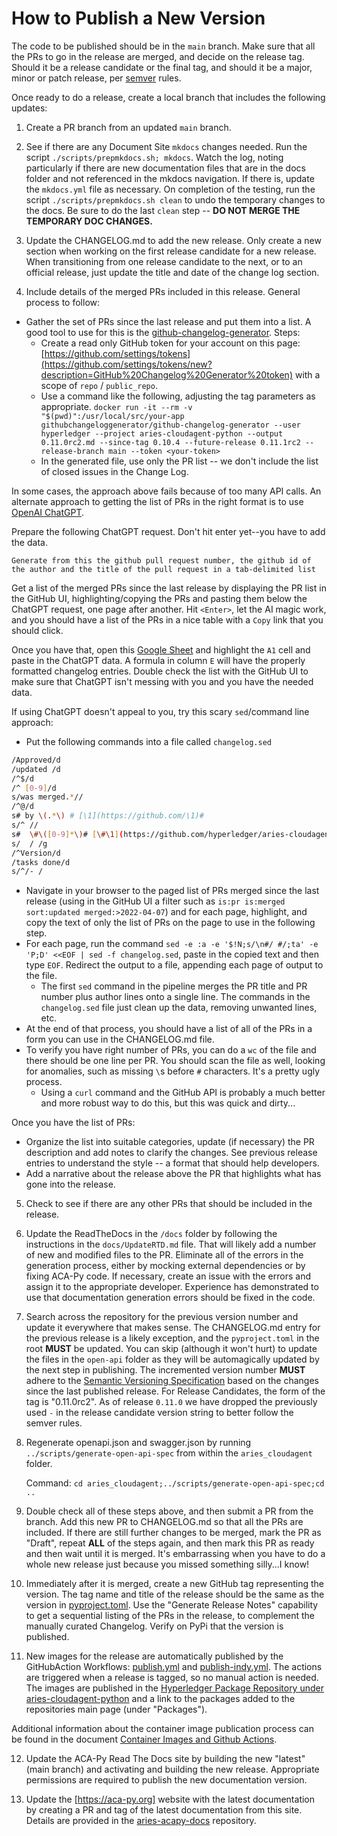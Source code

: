 # How to Publish a New Version

The code to be published should be in the `main` branch. Make sure that all the PRs to go in the release are
merged, and decide on the release tag. Should it be a release candidate or the final tag, and should it be
a major, minor or patch release, per [semver](https://semver.org/) rules.

Once ready to do a release, create a local branch that includes the following updates:

1. Create a PR branch from an updated `main` branch.

2. See if there are any Document Site `mkdocs` changes needed. Run the script
   `./scripts/prepmkdocs.sh; mkdocs`. Watch the log, noting particularly if
   there are new documentation files that are in the docs folder and not
   referenced in the mkdocs navigation. If there is, update the `mkdocs.yml`
   file as necessary. On completion of the testing, run the script
   `./scripts/prepmkdocs.sh clean` to undo the temporary changes to the docs. Be
   sure to do the last `clean` step -- **DO NOT MERGE THE TEMPORARY DOC
   CHANGES.**

3. Update the CHANGELOG.md to add the new release.  Only create a new section when working on the first release candidate for a new release. When transitioning from one release candidate to the next, or to an official release, just update the title and date of the change log section.

4. Include details of the merged PRs included in this release. General process to follow:

- Gather the set of PRs since the last release and put them into a list. A good
  tool to use for this is the
  [github-changelog-generator](https://github.com/github-changelog-generator/github-changelog-generator).
  Steps:
  - Create a read only GitHub token for your account on this page:
    [https://github.com/settings/tokens](https://github.com/settings/tokens/new?description=GitHub%20Changelog%20Generator%20token)
    with a scope of `repo` / `public_repo`.
  - Use a command like the following, adjusting the tag parameters as
    appropriate. `docker run -it --rm -v "$(pwd)":/usr/local/src/your-app
    githubchangeloggenerator/github-changelog-generator --user hyperledger
    --project aries-cloudagent-python --output 0.11.0rc2.md --since-tag 0.10.4
    --future-release 0.11.1rc2 --release-branch main --token <your-token>`
  - In the generated file, use only the PR list -- we don't include the list of
    closed issues in the Change Log.

In some cases, the approach above fails because of too many API calls. An
alternate approach to getting the list of PRs in the right format is to use [OpenAI ChatGPT].

Prepare the following ChatGPT request. Don't hit enter yet--you have to add the data.

`Generate from this the github pull request number, the github id of the author and the title of the pull request in a tab-delimited list`

Get a list of the merged PRs since the last release by displaying the PR list in
the GitHub UI, highlighting/copying the PRs and pasting them below the ChatGPT
request, one page after another. Hit `<Enter>`, let the AI magic work, and you
should have a list of the PRs in a nice table with a `Copy` link that you should click.

Once you have that, open this [Google Sheet] and highlight the `A1` cell and
paste in the ChatGPT data. A formula in column `E` will have the properly
formatted changelog entries. Double check the list with the GitHub UI to make
sure that ChatGPT isn't messing with you and you have the needed data.

[OpenAI ChatGPT]: https://chat.openai.com
[Google Sheet]: https://docs.google.com/spreadsheets/d/1gIjPirZ42g5eM-JBtVt8xN5Jm0PQuEv91a8woRAuDEg/edit?usp=sharing

If using ChatGPT doesn't appeal to you, try this scary `sed`/command line approach:

- Put the following commands into a file called `changelog.sed`

``` bash
/Approved/d
/updated /d
/^$/d
/^ [0-9]/d
s/was merged.*//
/^@/d
s# by \(.*\) # [\1](https://github.com/\1)#
s/^ //
s#  \#\([0-9]*\)# [\#\1](https://github.com/hyperledger/aries-cloudagent-python/pull/\1) #
s/  / /g
/^Version/d
/tasks done/d
s/^/- /
```

- Navigate in your browser to the paged list of PRs merged since the last
  release (using in the GitHub UI a filter such as `is:pr is:merged sort:updated
  merged:>2022-04-07`) and for each page, highlight, and copy the text
  of only the list of PRs on the page to use in the following step.
- For each page, run the command
  `sed -e :a -e '$!N;s/\n#/ #/;ta' -e 'P;D' <<EOF | sed -f changelog.sed`,
  paste in the copied text and then type `EOF`.
  Redirect the output to a file, appending each page of output to the file.
  - The first `sed` command in the pipeline merges the PR title and PR number
    plus author lines onto a single line. The commands in the `changelog.sed`
    file just clean up the data, removing unwanted lines, etc.
- At the end of that process, you should have a list of all of the PRs in a form you can
  use in the CHANGELOG.md file.
- To verify you have right number of PRs, you can do a `wc` of the file and there
  should be one line per PR. You should scan the file as well, looking for
  anomalies, such as missing `\`s before `#` characters. It's a pretty ugly process.
  - Using a `curl` command and the GitHub API is probably a much better and more
  robust way to do this, but this was quick and dirty...

Once you have the list of PRs:

- Organize the list into suitable categories, update (if necessary) the PR description and add notes to clarify the changes. See previous release entries to understand the style -- a format that should help developers.
- Add a narrative about the release above the PR that highlights what has gone into the release.

5. Check to see if there are any other PRs that should be included in the release.

6. Update the ReadTheDocs in the `/docs` folder by following the instructions in
   the `docs/UpdateRTD.md` file. That will likely add a number of new and modified
   files to the PR. Eliminate all of the errors in the generation process,
   either by mocking external dependencies or by fixing ACA-Py code. If
   necessary, create an issue with the errors and assign it to the appropriate
   developer. Experience has demonstrated to use that documentation generation
   errors should be fixed in the code.

7. Search across the repository for the previous version number and update it
   everywhere that makes sense. The CHANGELOG.md entry for the previous release
   is a likely exception, and the `pyproject.toml` in the root **MUST** be
   updated. You can skip (although it won't hurt) to update the files in the
   `open-api` folder as they will be automagically updated by the next step in
   publishing. The incremented version number **MUST** adhere to the [Semantic
   Versioning
   Specification](https://semver.org/#semantic-versioning-specification-semver)
   based on the changes since the last published release. For Release
   Candidates, the form of the tag is "0.11.0rc2". As of release `0.11.0` we
   have dropped the previously used `-` in the release candidate version string
   to better follow the semver rules.

8. Regenerate openapi.json and swagger.json by running
   `../scripts/generate-open-api-spec` from within the `aries_cloudagent` folder.

   Command: `cd aries_cloudagent;../scripts/generate-open-api-spec;cd ..`

9.  Double check all of these steps above, and then submit a PR from the branch.
   Add this new PR to CHANGELOG.md so that all the PRs are included.
   If there are still further changes to be merged, mark the PR as "Draft",
   repeat **ALL** of the steps again, and then mark this PR as ready and then
   wait until it is merged. It's embarrassing when you have to do a whole new
   release just because you missed something silly...I know!

10. Immediately after it is merged, create a new GitHub tag representing the
   version. The tag name and title of the release should be the same as the
   version in [pyproject.toml](https://github.com/hyperledger/aries-cloudagent-python/tree/main/pyproject.toml). Use
   the "Generate Release Notes" capability to get a sequential listing of the
   PRs in the release, to complement the manually curated Changelog. Verify on
   PyPi that the version is published.

11. New images for the release are automatically published by the GitHubAction
   Workflows: [publish.yml] and [publish-indy.yml]. The actions are triggered
   when a release is tagged, so no manual action is needed. The images are
   published in the [Hyperledger Package Repository under
   aries-cloudagent-python](https://github.com/orgs/hyperledger/packages?repo_name=aries-cloudagent-python)
   and a link to the packages added to the repositories main page (under
   "Packages").

   Additional information about the container image publication process can be
   found in the document [Container Images and Github Actions](docs/deploying/ContainerImagesAndGithubActions.md).

[publish.yml]: https://github.com/hyperledger/aries-cloudagent-python/blob/main/.github/workflows/publish.yml
[publish-indy.yml]: https://github.com/hyperledger/aries-cloudagent-python/blob/main/.github/workflows/publish-indy.yml

12. Update the ACA-Py Read The Docs site by building the new "latest" (main
    branch) and activating and building the new release. Appropriate permissions
    are required to publish the new documentation version.

13. Update the [https://aca-py.org] website with the latest documentation by
    creating a PR and tag of the latest documentation from this site. Details
    are provided in the [aries-acapy-docs] repository.

[https://aca-py.org]: https://aca-py.org
[aries-acapy-docs]: https://github.com/hyperledger/aries-acapy-docs
